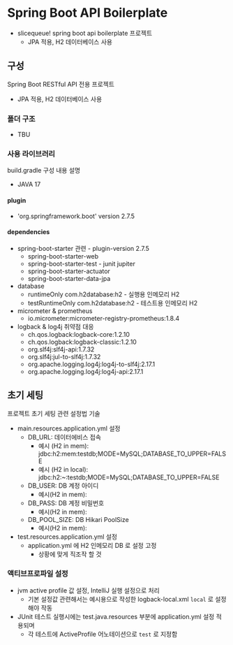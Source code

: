 # Spring Boot API Boilerplate
- slicequeue! spring boot api boilerplate 프로젝트
  - JPA 적용, H2 데이터베이스 사용

## 구성
Spring Boot RESTful API 전용 프로젝트
+ JPA 적용, H2 데이터베이스 사용

### 폴더 구조
- TBU

### 사용 라이브러리
build.gradle 구성 내용 설명
* JAVA 17
#### plugin
* 'org.springframework.boot' version 2.7.5
#### dependencies
* spring-boot-starter 관련 - plugin-version 2.7.5
  * spring-boot-starter-web
  * spring-boot-starter-test - junit jupiter
  * spring-boot-starter-actuator
  * spring-boot-starter-data-jpa
* database
  * runtimeOnly com.h2database:h2 - 실행용 인메모리 H2
  * testRuntimeOnly com.h2database:h2 - 테스트용 인메모리 H2
* micrometer & prometheus
  * io.micrometer:micrometer-registry-prometheus:1.8.4
* logback & log4j 취약점 대응
  * ch.qos.logback:logback-core:1.2.10
  * ch.qos.logback:logback-classic:1.2.10
  * org.slf4j:slf4j-api:1.7.32
  * org.slf4j:jul-to-slf4j:1.7.32
  * org.apache.logging.log4j:log4j-to-slf4j:2.17.1
  * org.apache.logging.log4j:log4j-api:2.17.1

## 초기 세팅
프로젝트 초기 세팅 관련 설정법 기술
* main.resources.application.yml 설정
  * DB_URL: 데이터에비스 접속 
    * 예시 (H2 in mem): jdbc:h2:mem:testdb;MODE=MySQL;DATABASE_TO_UPPER=FALSE
    * 예시 (H2 in local): jdbc:h2:~:testdb;MODE=MySQL;DATABASE_TO_UPPER=FALSE
  * DB_USER: DB 계정 아이디
    * 예시(H2 in mem): 
  * DB_PASS: DB 계정 비밀번호
    * 예시(H2 in mem): 
  * DB_POOL_SIZE: DB Hikari PoolSize
    * 예시(H2 in mem): 
* test.resources.application.yml 설정
  * application.yml 에 H2 인메모리 DB 로 설정 고정 
    * 상황에 맞게 직조작 할 것

### 액티브프로파일 설정
* jvm active profile 값 설정, IntelliJ 실행 설정으로 처리
  * 기본 설정값 관련해서는 예시용으로 작성한 logback-local.xml `local` 로 설정해야 작동
* JUnit 테스트 실행시에는 test.java.resources 부분에 application.yml 설정 적용되며 
  * 각 테스트에 ActiveProfile 어노테이션으로 `test` 로 지정함
